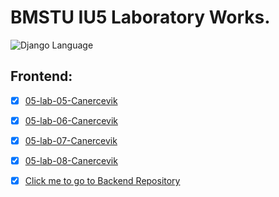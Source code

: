 # BMSTU IU5 Laboratory Works.

<div>
<img src="https://img.shields.io/badge/language-Django-blue.svg" alt="Django Language">
</div>

## Frontend:
 


- [X] [05-lab-05-Canercevik](https://github.com/cnrcvk7/WEBF/tree/SPA)
- [X] [05-lab-06-Canercevik](https://github.com/cnrcvk7/WEBF/tree/Redux)
- [X] [05-lab-07-Canercevik](https://github.com/cnrcvk7/WEBF/tree/user-interface)
- [X] [05-lab-08-Canercevik](https://github.com/cnrcvk7/WEBF/tree/real-time)

- [X] [Click me to go to Backend Repository](https://github.com/cnrcvk7/WEB)